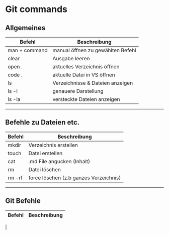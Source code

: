 # Git commands

## Allgemeines

| Befehl        | Beschreibung                      |
| ------------- | --------------------------------- |
| man + command | manual öffnen zu gewählten Befehl |
| clear         | Ausgabe leeren                    |
| open .        | aktuelles Verzeichnis öffnen      |
| code .        | aktuelle Datei in VS öffnen       |
| ls            | Verzeichnisse & Dateien anzeigen  |
| ls -l         | genauere Darstellung              |
| ls -la        | versteckte Dateien anzeigen       |

---

## Befehle zu Dateien etc.

| Befehl | Beschreibung                           |
| ------ | -------------------------------------- |
| mkdir  | Verzeichnis erstellen                  |
| touch  | Datei erstellen                        |
| cat    | .md File angucken (Inhalt)             |
| rm     | Datei löschen                          |
| rm -rf | force löschen (z.b ganzes Verzeichnis) |

---

## Git Befehle

| Befehl | Beschreibung |
| ------ | ------------ |

|
